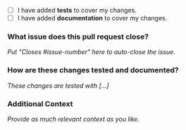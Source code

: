 * [ ] I have added **tests** to cover my changes.
* [ ] I have added **documentation** to cover my changes.

### What issue does this pull request close?

_Put "Closes #issue-number" here to auto-close the issue._

### How are these changes tested and documented?

_These changes are tested with [...]_

### Additional Context

_Provide as much relevant context as you like._
